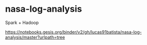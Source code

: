 # nasa-log-analysis
Spark + Hadoop

https://notebooks.gesis.org/binder/v2/gh/lucas91batista/nasa-log-analysis/master?urlpath=tree
